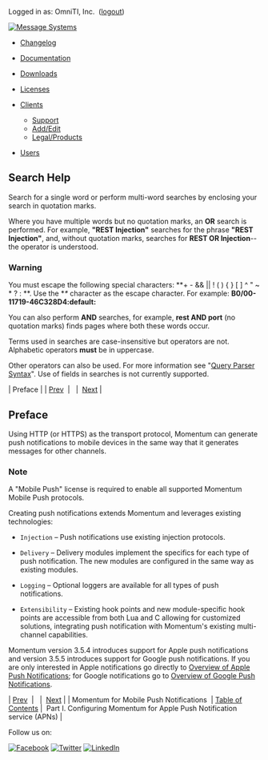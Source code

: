 Logged in as: OmniTI, Inc.  ([logout](https://support.messagesystems.com/logout.php))

[![Message Systems](https://support.messagesystems.com/images/ms-white205.png)](https://support.messagesystems.com/start.php) 

*   [Changelog](https://support.messagesystems.com/start.php?show=changelog)
*   [Documentation](https://support.messagesystems.com/docs/)
*   [Downloads](https://support.messagesystems.com/start.php)

*   [Licenses](https://support.messagesystems.com/license_summary.php)
*   <a href="">Clients</a>
    *   [Support](https://support.messagesystems.com/cs.php)
    *   [Add/Edit](https://support.messagesystems.com/edit_client.php)
    *   [Legal/Products](https://support.messagesystems.com/edit_products.php)
*   [Users](https://support.messagesystems.com/edit_customer.php)

## Search Help

Search for a single word or perform multi-word searches by enclosing your search in quotation marks.

Where you have multiple words but no quotation marks, an **OR** search is performed. For example, **"REST Injection"** searches for the phrase **"REST Injection"**, and, without quotation marks, searches for **REST OR Injection**--the operator is understood.

### Warning

You must escape the following special characters: **+ - && || ! ( ) { } [ ] ^ " ~ * ? : \**. Use the **\** character as the escape character. For example: **B0/00-11719-46C328D4\:default\:**

You can also perform **AND** searches, for example, **rest AND port** (no quotation marks) finds pages where both these words occur.

Terms used in searches are case-insensitive but operators are not. Alphabetic operators **must** be in uppercase.

Other operators can also be used. For more information see "[Query Parser Syntax](https://lucene.apache.org/core/old_versioned_docs/versions/3_0_0/queryparsersyntax.html)". Use of fields in searches is not currently supported.

| Preface |
| [Prev](index.php)  |   |  [Next](push.apple.php) |

## Preface

Using HTTP (or HTTPS) as the transport protocol, Momentum can generate push notifications to mobile devices in the same way that it generates messages for other channels.

### Note

A "Mobile Push" license is required to enable all supported Momentum Mobile Push protocols.

Creating push notifications extends Momentum and leverages existing technologies:

*   `Injection` – Push notifications use existing injection protocols.

*   `Delivery` – Delivery modules implement the specifics for each type of push notification. The new modules are configured in the same way as existing modules.

*   `Logging` – Optional loggers are available for all types of push notifications.

*   `Extensibility` – Existing hook points and new module-specific hook points are accessible from both Lua and C allowing for customized solutions, integrating push notification with Momentum's existing multi-channel capabilities.

Momentum version 3.5.4 introduces support for Apple push notifications and version 3.5.5 introduces support for Google push notifications. If you are only interested in Apple notifications go directly to [Overview of Apple Push Notifications](push.apple.php#apns.overview.start); for Google notifications go to [Overview of Google Push Notifications](push.google.php#gcm.overview.start).

| [Prev](index.php)  |   |  [Next](push.apple.php) |
| Momentum for Mobile Push Notifications  | [Table of Contents](index.php) |  Part I. Configuring Momentum for Apple Push Notification service (APNs) |

Follow us on:

[![Facebook](https://support.messagesystems.com/images/icon-facebook.png)](http://www.facebook.com/messagesystems) [![Twitter](https://support.messagesystems.com/images/icon-twitter.png)](http://twitter.com/#!/MessageSystems) [![LinkedIn](https://support.messagesystems.com/images/icon-linkedin.png)](http://www.linkedin.com/company/message-systems)